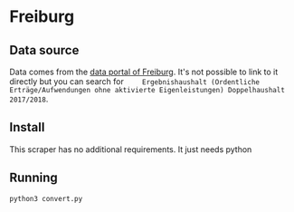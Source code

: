 # Freiburg
   
## Data source
Data comes from the [data portal of Freiburg](https://fritz.freiburg.de:8443/Informationsportal/configurator?scenario=OpenData).
It's not possible to link to it directly but you can search for `	
Ergebnishaushalt (Ordentliche Erträge/Aufwendungen ohne aktivierte Eigenleistungen) Doppelhaushalt 2017/2018`.

## Install
This scraper has no additional requirements. It just needs python

## Running 
```bash
python3 convert.py
```